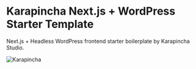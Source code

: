 # Karapincha Next.js + WordPress Starter Template

Next.js + Headless WordPress frontend starter boilerplate by Karapincha Studio.

![Karapincha](https://raw.githubusercontent.com/karapincha/nextjs-template/master/.github/git-nextjs-cover.png)
